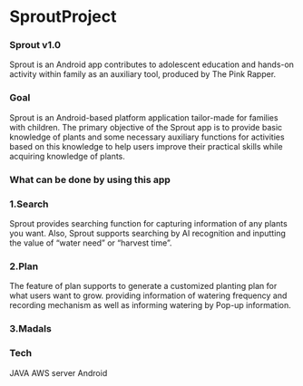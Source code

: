 # SproutProject

### Sprout v1.0
Sprout is an Android app contributes to adolescent education and hands-on activity within family as an auxiliary tool, produced by The Pink Rapper.

### Goal
Sprout is an Android-based platform application tailor-made for families with children. The primary objective of the Sprout app is to provide basic knowledge of plants and some necessary auxiliary functions for activities based on this knowledge to help users improve their practical skills while acquiring knowledge of plants.
 
### What can be done by using this app

### 1.Search
Sprout provides searching function for capturing information of any plants you want.
Also, Sprout supports searching by AI recognition and inputting the value of “water need” or “harvest time”.	
 
### 2.Plan
The feature of plan supports to generate a customized planting plan for what users want to grow.
providing information of watering frequency and recording mechanism as well as informing watering by Pop-up information.

### 3.Madals
### Tech
JAVA
AWS server
Android 

 


